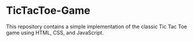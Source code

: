 # TicTacToe-Game

This repository contains a simple implementation of the classic Tic Tac Toe game using HTML, CSS, and JavaScript.
